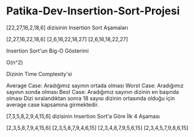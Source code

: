 # Patika-Dev-Insertion-Sort-Projesi

[22,27,16,2,18,6] dizisinin Insertion Sort Aşamaları

[2,27,16,22,18,6]
[2,6,16,22,18,27]
[2,6,16,18,22,27]

Insertion Sort'un Big-O Gösterimi

O(n^2)

Dizinin Time Complexity'si

Average Case: Aradığımız sayının ortada olması 
Worst Case: Aradığımız sayının sonda olması
Best Case: Aradığımız sayının dizinin en başında olması 
Dizi sıralandıktan sonra 18 sayısı dizinin ortasında olduğu için average case kapsamına girmektedir.

[7,3,5,8,2,9,4,15,6] dizisinin Insertion Sort'a Göre İlk 4 Aşaması

[2,3,5,8,7,9,4,15,6]
[2,3,5,8,7,9,4,6,15]
[2,3,4,8,7,9,5,6,15]
[2,3,4,5,7,9,8,6,15]
